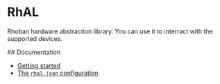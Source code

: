 # RhAL

Rhoban hardware abstraction library. You can use it to interract
with the supported devices.

## Documentation

* [Getting started](/Docs/getting_started.md)
* [The `rhal.json` configuration](/Docs/configuration.md)
